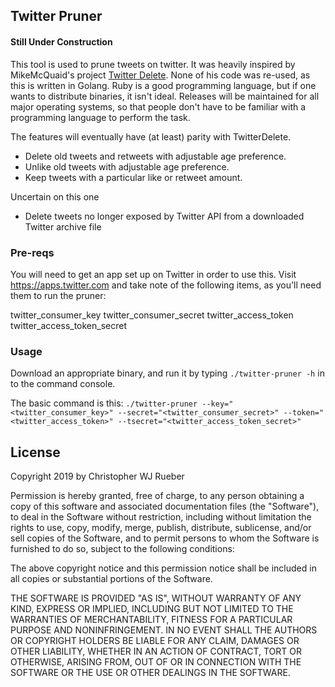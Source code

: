 ## Twitter Pruner

#### Still Under Construction

This tool is used to prune tweets on twitter. It was heavily inspired by MikeMcQuaid's project [Twitter Delete](https://github.com/MikeMcQuaid/TwitterDelete). None of his code was re-used, as this is written in Golang. Ruby is a good programming language, but if one wants to distribute binaries, it isn't ideal. Releases will be maintained for all major operating systems, so that people don't have to be familiar with a programming language to perform the task.

The features will eventually have (at least) parity with TwitterDelete.
* Delete old tweets and retweets with adjustable age preference.
* Unlike old tweets with adjustable age preference.
* Keep tweets with a particular like or retweet amount.

Uncertain on this one
* Delete tweets no longer exposed by Twitter API from a downloaded Twitter archive file


### Pre-reqs

You will need to get an app set up on Twitter in order to use this. Visit https://apps.twitter.com and take note of the following items, as you'll need them to run the pruner:

twitter_consumer_key
twitter_consumer_secret
twitter_access_token
twitter_access_token_secret

### Usage

Download an appropriate binary, and run it by typing `./twitter-pruner -h` in to the command console.

The basic command is this: `./twitter-pruner --key="<twitter_consumer_key>" --secret="<twitter_consumer_secret>" --token="<twitter_access_token>" --tsecret="<twitter_access_token_secret>"`

## License

Copyright 2019 by Christopher WJ Rueber

Permission is hereby granted, free of charge, to any person obtaining a copy of this software and associated documentation files (the "Software"), to deal in the Software without restriction, including without limitation the rights to use, copy, modify, merge, publish, distribute, sublicense, and/or sell copies of the Software, and to permit persons to whom the Software is furnished to do so, subject to the following conditions:

The above copyright notice and this permission notice shall be included in all copies or substantial portions of the Software.

THE SOFTWARE IS PROVIDED "AS IS", WITHOUT WARRANTY OF ANY KIND, EXPRESS OR IMPLIED, INCLUDING BUT NOT LIMITED TO THE WARRANTIES OF MERCHANTABILITY, FITNESS FOR A PARTICULAR PURPOSE AND NONINFRINGEMENT. IN NO EVENT SHALL THE AUTHORS OR COPYRIGHT HOLDERS BE LIABLE FOR ANY CLAIM, DAMAGES OR OTHER LIABILITY, WHETHER IN AN ACTION OF CONTRACT, TORT OR OTHERWISE, ARISING FROM, OUT OF OR IN CONNECTION WITH THE SOFTWARE OR THE USE OR OTHER DEALINGS IN THE SOFTWARE.